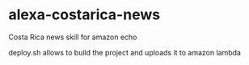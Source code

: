 # alexa-costarica-news
Costa Rica news skill for amazon echo 

deploy.sh allows to build the project and uploads it to amazon lambda
